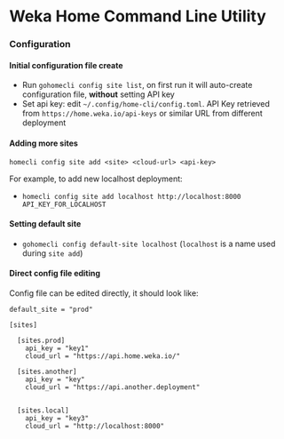 # Weka Home Command Line Utility


### Configuration

#### Initial configuration file create
- Run `gohomecli config site list`, on first run it will auto-create configuration file, **without** setting API key
- Set api key: edit `~/.config/home-cli/config.toml`. API Key retrieved from `https://home.weka.io/api-keys` or similar URL from different deployment

#### Adding more sites
`homecli config site add <site> <cloud-url> <api-key>`

For example, to add new localhost deployment:
- `homecli config site add localhost http://localhost:8000 API_KEY_FOR_LOCALHOST`

#### Setting default site
- `gohomecli config default-site localhost` (`localhost` is a name used during `site add`)


#### Direct config file editing
Config file can be edited directly, it should look like:
```
default_site = "prod"

[sites]

  [sites.prod]
    api_key = "key1"
    cloud_url = "https://api.home.weka.io/"

  [sites.another]
    api_key = "key"
    cloud_url = "https://api.another.deployment"


  [sites.local]
    api_key = "key3"
    cloud_url = "http://localhost:8000"
```